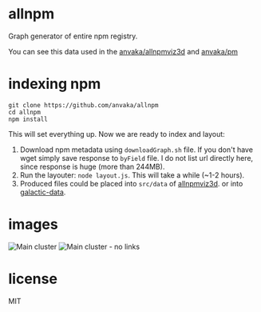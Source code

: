 # allnpm

Graph generator of entire npm registry.

You can see this data used in the [anvaka/allnpmviz3d](https://github.com/anvaka/allnpmviz3d)
and [anvaka/pm](https://github.com/anvaka/pm)

# indexing npm

```
git clone https://github.com/anvaka/allnpm
cd allnpm
npm install
```

This will set everything up. Now we are ready to index and layout:

1. Download npm metadata using `downloadGraph.sh` file. If you don't have wget
simply save response to `byField` file. I do not list url directly here, since
response is huge (more than 244MB).
2. Run the layouter: `node layout.js`. This will take a while (~1-2 hours).
3. Produced files could be placed into `src/data` of [allnpmviz3d](https://github.com/anvaka/allnpmviz3d).
or into [galactic-data](https://github.com/anvaka/pm#data-format).

# images

![Main cluster](https://raw.githubusercontent.com/anvaka/allnpmviz3d/master/images/npm-all.png)
![Main cluster - no links](https://raw.githubusercontent.com/anvaka/allnpmviz3d/master/images/mushrooms.png)


# license

MIT
